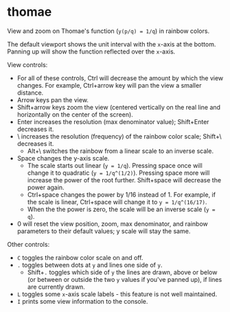 # thomae
View and zoom on Thomae's function (`y(p/q) = 1/q`) in rainbow colors.

The default viewport shows the unit interval with the `x`-axis at the bottom. Panning up will show the function reflected over the `x`-axis. 

View controls:
 - For all of these controls, Ctrl will decrease the amount by which the view changes. For example, Ctrl+arrow key will pan the view a smaller distance.
 - Arrow keys pan the view.
 - Shift+arrow keys zoom the view (centered vertically on the real line and horizontally on the center of the screen).
 - Enter increases the resolution (max denominator value); Shift+Enter decreases it.
 - \ increases the resolution (frequency) of the rainbow color scale; Shift+\ decreases it.
   + Alt+\ switches the rainbow from a linear scale to an inverse scale.
 - Space changes the y-axis scale.
   + The scale starts out linear (`y = 1/q`). Pressing space once will change it to quadratic (`y = 1/q^(1/2)`). Pressing space more will increase the power of the root further. Shift+space will decrease the power again.
   + Ctrl+space changes the power by 1/16 instead of 1. For example, if the scale is linear, Ctrl+space will change it to `y = 1/q^(16/17)`.
   + When the the power is zero, the scale will be an inverse scale (`y = q`). 
 - 0 will reset the view position, zoom, max denominator, and rainbow parameters to their default values; y scale will stay the same.

Other controls:
 - `C` toggles the rainbow color scale on and off.
 - `.` toggles between dots at `y` and lines one side of `y`.
   - Shift+`.` toggles which side of `y` the lines are drawn, above or below (or between or outside the two `y` values if you've panned up), if lines are currently drawn.
 - `L` toggles some `x`-axis scale labels - this feature is not well maintained.
 - `I` prints some view information to the console.
